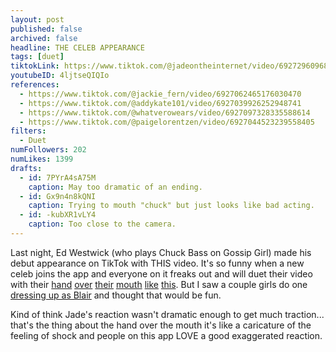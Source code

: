 ```yaml
---
layout: post
published: false
archived: false
headline: THE CELEB APPEARANCE
tags: [duet]
tiktokLink: https://www.tiktok.com/@jadeontheinternet/video/6927296096863571206
youtubeID: 4ljtseQIQIo
references:
  - https://www.tiktok.com/@jackie_fern/video/6927062465176030470
  - https://www.tiktok.com/@addykate101/video/6927039926252948741
  - https://www.tiktok.com/@whatverowears/video/6927097328335588614
  - https://www.tiktok.com/@paigelorentzen/video/6927044523239558405
filters:
  - Duet
numFollowers: 202
numLikes: 1399
drafts:
  - id: 7PYrA4sA75M
    caption: May too dramatic of an ending.
  - id: Gx9n4n8kQNI
    caption: Trying to mouth "chuck" but just looks like bad acting.
  - id: -kubXR1vLY4
    caption: Too close to the camera.
---
```


Last night, Ed Westwick (who plays Chuck Bass on Gossip Girl) made his debut appearance on TikTok with THIS video. It's so funny when a new celeb joins the app and everyone on it freaks out and will duet their video with their [hand](https://www.tiktok.com/@sam.bt/video/6927525514366176513) [over](https://www.tiktok.com/@laurenkettlecorn/video/6927362759562743046) [their](https://www.tiktok.com/@chloblowz/video/6926996906518301957) [mouth](https://www.tiktok.com/@adrianardarte/video/6927046862084132102) [like](https://www.tiktok.com/@carmenbartolo/video/6927051950055820546) [this](https://www.tiktok.com/@carolineboris/video/6927031703705816325). But I saw a couple girls do one [dressing up as Blair](https://www.tiktok.com/@whatverowears/video/6927097328335588614) and thought that would be fun.

Kind of think Jade's reaction wasn't dramatic enough to get much traction... that's the thing about the hand over the mouth it's like a caricature of the feeling of shock and people on this app LOVE a good exaggerated reaction.
